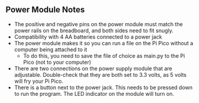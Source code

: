 ## Power Module Notes
- The positive and negative pins on the power module must match the power rails on the breadboard, and both sides need to fit snugly.
- Compatibility with 4 AA batteries connected to a power jack
- The power module makes it so you can run a file on the Pi Pico without a computer being attached to it
    - To do this, you need to save the file of choice as main.py to the Pi Pico (not to your computer)
- There are two connections on the power supply module that are adjustable. 
  Double-check that they are both set to 3.3 volts, as 5 volts will fry your Pi Pico.
- There is a button next to the power jack. This needs to be pressed down to run the program. The LED indicator on the module will turn on.
